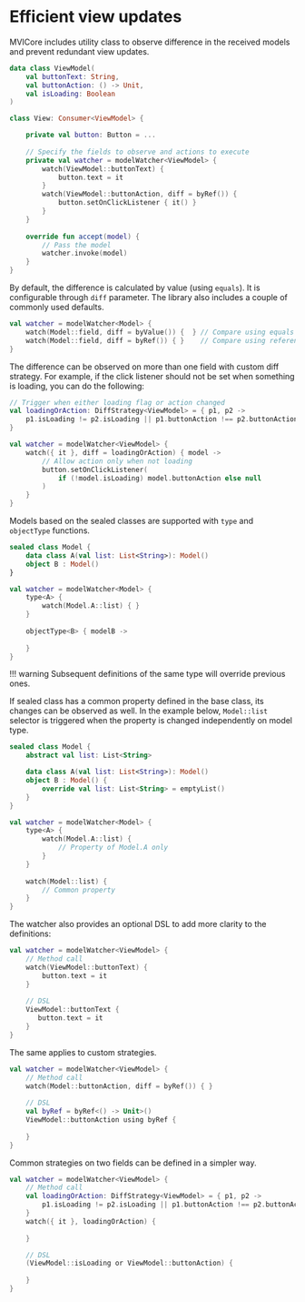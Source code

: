 # Efficient view updates

MVICore includes utility class to observe difference in the received models and prevent redundant view updates.

```kotlin
data class ViewModel(
    val buttonText: String,
    val buttonAction: () -> Unit,
    val isLoading: Boolean
)

class View: Consumer<ViewModel> {

    private val button: Button = ...
    
    // Specify the fields to observe and actions to execute
    private val watcher = modelWatcher<ViewModel> {
        watch(ViewModel::buttonText) {
            button.text = it
        }
        watch(ViewModel::buttonAction, diff = byRef()) {
            button.setOnClickListener { it() }
        }
    }
    
    override fun accept(model) {
        // Pass the model
        watcher.invoke(model)
    }
}
```
    
By default, the difference is calculated by value (using `equals`). It is configurable through `diff` parameter.
The library also includes a couple of commonly used defaults.

```kotlin
val watcher = modelWatcher<Model> {
    watch(Model::field, diff = byValue()) {  } // Compare using equals (default strategy)
    watch(Model::field, diff = byRef()) { }    // Compare using referential equality   
}
```

The difference can be observed on more than one field with custom diff strategy. 
For example, if the click listener should not be set when something is loading, you can do the following:
```kotlin
// Trigger when either loading flag or action changed
val loadingOrAction: DiffStrategy<ViewModel> = { p1, p2 ->
    p1.isLoading != p2.isLoading || p1.buttonAction !== p2.buttonAction
}

val watcher = modelWatcher<ViewModel> {
    watch({ it }, diff = loadingOrAction) { model ->
        // Allow action only when not loading
        button.setOnClickListener(
            if (!model.isLoading) model.buttonAction else null
        )
    }
}
```

Models based on the sealed classes are supported with `type` and `objectType` functions.
```kotlin
sealed class Model {
    data class A(val list: List<String>): Model()
    object B : Model()
}

val watcher = modelWatcher<Model> {
    type<A> {
        watch(Model.A::list) { }
    }
    
    objectType<B> { modelB ->
        
    }
}
```

!!! warning 
    Subsequent definitions of the same type will override previous ones.

If sealed class has a common property defined in the base class, its changes can be observed as well.
In the example below, `Model::list` selector is triggered when the property is changed independently on model type.
```kotlin
sealed class Model {
    abstract val list: List<String>

    data class A(val list: List<String>): Model()
    object B : Model() {
        override val list: List<String> = emptyList()
    }
}

val watcher = modelWatcher<Model> {
    type<A> {
        watch(Model.A::list) { 
            // Property of Model.A only
        }
    }
 
    watch(Model::list) {
        // Common property
    }
}
```

The watcher also provides an optional DSL to add more clarity to the definitions:
```kotlin
val watcher = modelWatcher<ViewModel> {
    // Method call
    watch(ViewModel::buttonText) {
        button.text = it
    }
    
    // DSL
    ViewModel::buttonText {
       button.text = it
    }
}
```
The same applies to custom strategies.
```kotlin
val watcher = modelWatcher<ViewModel> {
    // Method call
    watch(Model::buttonAction, diff = byRef()) { }
    
    // DSL
    val byRef = byRef<() -> Unit>()
    ViewModel::buttonAction using byRef {
    
    }
}
```
Common strategies on two fields can be defined in a simpler way.
```kotlin
val watcher = modelWatcher<ViewModel> {
    // Method call
    val loadingOrAction: DiffStrategy<ViewModel> = { p1, p2 ->
        p1.isLoading != p2.isLoading || p1.buttonAction !== p2.buttonAction
    }
    watch({ it }, loadingOrAction) {
    
    }

    // DSL
    (ViewModel::isLoading or ViewModel::buttonAction) {
        
    }
}
```
